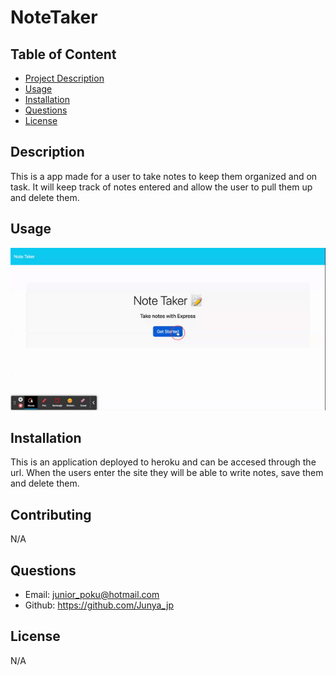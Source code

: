  # NoteTaker

  

  ## Table of Content
  - [Project Description](#Description)
  - [Usage](#Usage)
  - [Installation](#Installation)
  - [Questions](#Questions)
  - [License](#Questions)
  ## Description
  This is a app made for a user to take notes to keep them organized and on task. It will keep track of notes  entered and allow the user to pull them up and delete them.

  ## Usage
   ![Alt text](./public/assets/NoteTaker.gif)
  
  ## Installation
  This is an application deployed to heroku and can be accesed through the url. When the users enter the site they will be able to write notes, save them and delete them.

  ## Contributing
  N/A

  ## Questions
  - Email: junior_poku@hotmail.com
  - Github: https://github.com/Junya_jp

  ## License  
  N/A
  

